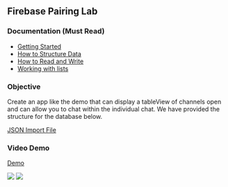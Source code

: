 ## Firebase Pairing Lab

### Documentation (Must Read)

* [Getting Started](https://firebase.google.com/docs/database/ios/start)
* [How to Structure Data](https://firebase.google.com/docs/database/ios/structure-data)
* [How to Read and Write](https://firebase.google.com/docs/database/ios/read-and-write)
* [Working with lists](https://firebase.google.com/docs/database/ios/lists-of-data)


### Objective

Create an app like the demo that can display a tableView of channels open and can allow you to chat within the individual chat. We have provided the structure for the database below. 

[JSON Import File](https://s3-us-west-2.amazonaws.com/curriculum-content/ios/firebase/ios-0217-export.json)



### Video Demo

[Demo](https://s3-us-west-2.amazonaws.com/curriculum-content/ios/firebase/screenshotvideo.mp4)



![](https://media.giphy.com/media/3o6Ztofdod3yPGO8tG/source.gif)
![](https://media.giphy.com/media/oXDVTDfRYNKms/giphy.gif?1)
